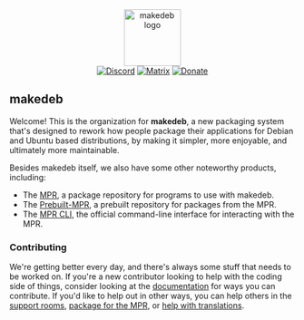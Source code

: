 <div align="center">
  <img alt="makedeb logo" src="https://github.com/makedeb/brand/raw/main/png/transparent.png" width="100">
  <br>
  <a href="https://discord.gg/R3MhyghtMD"><img alt="Discord" src="https://img.shields.io/discord/938574663565574185?color=5865F2&logo=discord&logoColor=white&style=for-the-badge"></a>
  <a href="https://matrix.to/#/#makedeb:hunterwittenborn.com"><img alt="Matrix" src="https://img.shields.io/matrix/makedeb:hunterwittenborn.com?color=black&logo=matrix&server_fqdn=matrix.hunterwittenborn.com&style=for-the-badge"></a>
  <a href="https://patreon.com/makedeb"><img alt="Donate" src="https://img.shields.io/badge/PATREON-DONATE-FF424D?style=for-the-badge&logo=patreon&logoColor=white"></a>
</div>
<h2>makedeb</h2>

Welcome! This is the organization for **makedeb**, a new packaging system that's designed to rework how people package their applications for Debian and Ubuntu based distributions, by making it simpler, more enjoyable, and ultimately more maintainable.

Besides makedeb itself, we also have some other noteworthy products, including:

- The [MPR](https://mpr.makedeb.org), a package repository for programs to use with makedeb.
- The [Prebuilt-MPR](https://docs.makedeb.org/prebuilt-mpr), a prebuilt repository for packages from the MPR.
- The [MPR CLI](https://github.com/makedeb/mpr-cli), the official command-line interface for interacting with the MPR.

### Contributing
We're getting better every day, and there's always some stuff that needs to be worked on. If you're a new contributor looking to help with the coding side of things, consider looking at the [documentation](https://docs.makedeb.org/support/ways-to-support-makedeb/#contribute-code) for ways you can contribute. If you'd like to help out in other ways, you can help others in the [support rooms](https://docs.makedeb.org/support/obtaining-support/), [package for the MPR](https://docs.makedeb.org/using-the-mpr/uploading-packages/), or [help with translations](https://docs.makedeb.org/support/ways-to-support-makedeb/#translating).
